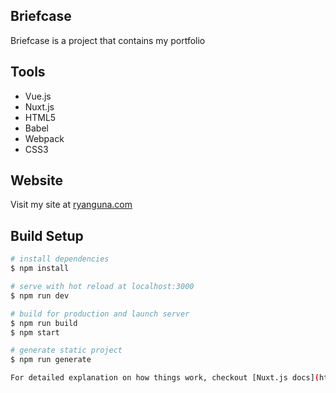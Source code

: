 ## Briefcase

Briefcase is a project that contains my portfolio

## Tools

* Vue.js
* Nuxt.js
* HTML5
* Babel
* Webpack
* CSS3

## Website

Visit my site at [ryanguna.com](http://ryanguna.com)


## Build Setup

``` bash
# install dependencies
$ npm install

# serve with hot reload at localhost:3000
$ npm run dev

# build for production and launch server
$ npm run build
$ npm start

# generate static project
$ npm run generate

For detailed explanation on how things work, checkout [Nuxt.js docs](https://nuxtjs.org).
